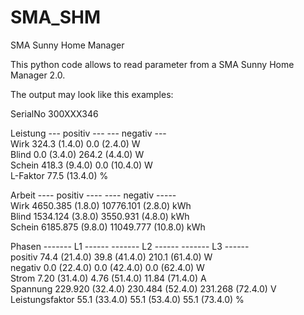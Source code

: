 # SMA_SHM
SMA Sunny Home Manager

This python code allows to read parameter from a SMA Sunny Home Manager 2.0.

The output may look like this examples:

SerialNo 300XXX346


Leistung  --- positiv ---  --- negativ ---<br>
Wirk       324.3  (1.4.0)     0.0  (2.4.0) W<br>
Blind        0.0  (3.4.0)   264.2  (4.4.0) W<br>
Schein     418.3  (9.4.0)     0.0 (10.4.0) W<br>
L-Faktor    77.5 (13.4.0) %<br>


Arbeit    ---- positiv ----  ---- negativ -----<br>
Wirk       4650.385 (1.8.0)  10776.101  (2.8.0) kWh<br>
Blind      1534.124 (3.8.0)   3550.931  (4.8.0) kWh<br>
Schein     6185.875 (9.8.0)  11049.777 (10.8.0) kWh<br>


Phasen           ------- L1 ------ ------- L2 ------ ------- L3 ------<br>
positiv            74.4 (21.4.0)     39.8 (41.4.0)    210.1 (61.4.0) W<br>
negativ             0.0 (22.4.0)      0.0 (42.4.0)      0.0 (62.4.0) W<br>
Strom               7.20 (31.4.0)     4.76 (51.4.0)    11.84 (71.4.0) A<br>
Spannung          229.920 (32.4.0)  230.484 (52.4.0)  231.268 (72.4.0) V<br>
Leistungsfaktor    55.1 (33.4.0)     55.1 (53.4.0)     55.1 (73.4.0) %<br>
